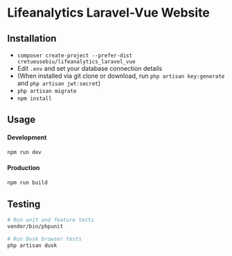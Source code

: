 # Lifeanalytics Laravel-Vue Website 

## Installation

- `composer create-project --prefer-dist cretueusebiu/lifeanalytics_laravel_vue`
- Edit `.env` and set your database connection details
- (When installed via git clone or download, run `php artisan key:generate` and `php artisan jwt:secret`)
- `php artisan migrate`
- `npm install`

## Usage

#### Development

```bash
npm run dev
```

#### Production

```bash
npm run build
```

## Testing

```bash
# Run unit and feature tests
vendor/bin/phpunit

# Run Dusk browser tests
php artisan dusk
```

